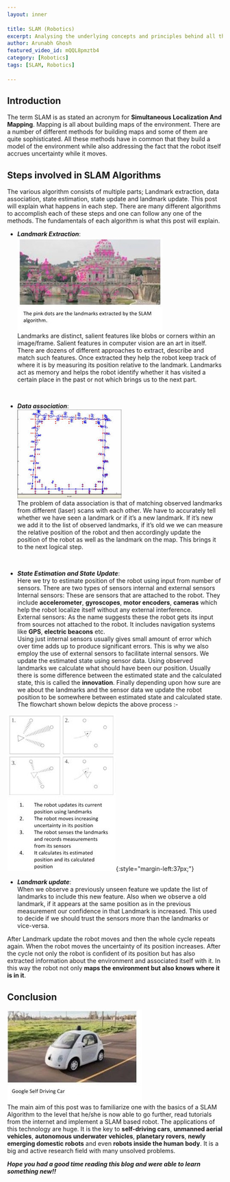 ```yaml
---
layout: inner

title: SLAM (Robotics)
excerpt: Analysing the underlying concepts and principles behind all the sophisticated algorithms of SLAM
author: Arunabh Ghosh
featured_video_id: mQQL8pmztb4 
category: [Robotics]
tags: [SLAM, Robotics]

---
```


Introduction
------------ 

The term SLAM is as stated an acronym for **Simultaneous Localization And Mapping**. Mapping is all about building maps of the environment. There are a number of different methods for building maps and some of them are quite sophisticated. All these methods have in common that they build a model of the environment while also addressing the fact that the robot itself accrues uncertainty while it moves.  

Steps involved in SLAM Algorithms
---------------------------------
The various algorithm consists of multiple parts; Landmark extraction, data association, state estimation, state update and landmark update. This post will explain what happens in each step. There are many different algorithms to accomplish each of these steps and one can follow any one of the methods. The fundamentals of each algorithm is what this post will explain.


- **_Landmark Extraction_**:<br/>
![Landmark-Extraction](assets/slam/image_2.jpg)<br/>
Landmarks are distinct, salient features like blobs or corners within an image/frame. Salient features in computer vision are an art in itself. There are dozens of different approaches to extract, describe and match such features. Once extracted they help the robot keep track of where it is by measuring its position relative to the landmark. Landmarks act as memory and helps the robot identify whether it has visited a certain place in the past or not which brings us to the next part.

<br/>

- **_Data association_**:<br/>
![Data-Association](assets/slam/image_3.jpg)<br/>
The problem of data association is that of matching observed landmarks from different (laser) scans with each other. We have to accurately tell whether we have seen a landmark or if it’s a new landmark. If it’s new we add it to the list of observed landmarks, if it’s old we we can measure the relative position of the robot and then accordingly update the position of the robot as well as the landmark on the map. This brings it to the next logical step.

<br/>

- **_State Estimation and State Update_**:<br/>
Here we try to estimate position of the robot using input from number of sensors. There are two types of sensors internal and external sensors
Internal sensors: These are sensors that are attached to the robot. They include **accelerometer**, **gyroscopes**, **motor encoders**, **cameras** which help the robot localize itself without any external interference.<br/>
External sensors: As the name suggests these the robot gets its input from sources not attached to the robot. It includes navigation systems like **GPS**, **electric beacons** etc.<br/>
Using just internal sensors usually gives small amount of error which over time adds up to produce significant errors. This is why we also employ the use of external sensors to facilitate internal sensors. 
We update the estimated state using sensor data. Using observed landmarks we calculate what should have been our position. Usually there is some difference between the estimated state and the calculated state, this is called the **innovation**.
Finally depending upon how sure are we about the landmarks and the sensor data we update the robot position to be somewhere between estimated state and calculated state.
The flowchart shown below depicts the above process :-

![State-Update](assets/slam/image_1.jpg){:style="margin-left:37px;"}

- **_Landmark update_**:<br/> 
When we observe a previously unseen feature we update the list of landmarks to include this new feature. Also when we observe a old landmark, if it appears at the same position as in the previous measurement our confidence in that Landmark is increased. This used to decide if we should trust the sensors more than the landmarks or vice-versa.

After Landmark update the robot moves and then the whole cycle repeats again. When the robot moves the uncertainty of its position increases. After the cycle not only the robot is confident of its position but has also extracted information about the environment and associated itself with it. In this way the robot not only **maps the environment but also knows where it is in it**.

Conclusion
----------
![Application](assets/slam/image_0.jpg)<br/>
The main aim of this post was to familiarize one with the basics of a SLAM Algorithm to the level that he/she is now able to go further, read tutorials from the internet and implement a SLAM based robot. The applications of this technology are huge. It is the key to **self-driving cars**, **unmanned aerial vehicles**, **autonomous underwater vehicles**, **planetary rovers**, **newly emerging domestic robots** and even **robots inside the human body**. It is a big and active research field with many unsolved problems.


**_Hope you had a good time reading this blog and were able to learn something new!!_** 
